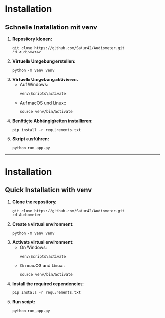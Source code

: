 # Installation

## Schnelle Installation mit venv

1. **Repository klonen:**
   ```
   git clone https://github.com/Satur42/Audiometer.git
   cd Audiometer
   ```
2. **Virtuelle Umgebung erstellen:**
    ```
    python -m venv venv
    ```
3. **Virtuelle Umgebung aktivieren:**
    - Auf Windows:
        ```
        venv\Scripts\activate
        ```
    - Auf macOS und Linux::
        ```
        source venv/bin/activate
        ```
4. **Benötigte Abhängigkeiten installieren:**
    ```
    pip install -r requirements.txt
    ```
5. **Skript ausführen:**
    ```
    python run_app.py
    ```


_______________________________________________________________
# Installation

## Quick Installation with venv

1. **Clone the repository:**
   ```
   git clone https://github.com/Satur42/Audiometer.git
   cd Audiometer
   ```
2. **Create a virtual environment:**
    ```
    python -m venv venv
    ```
3. **Activate virtual environment:**
    - On Windows:
        ```
        venv\Scripts\activate
        ```
    - On macOS and Linux::
        ```
        source venv/bin/activate
        ```
4. **Install the required dependencies:**
    ```
    pip install -r requirements.txt
    ```
5. **Run script:**
    ```
    python run_app.py
    ```
